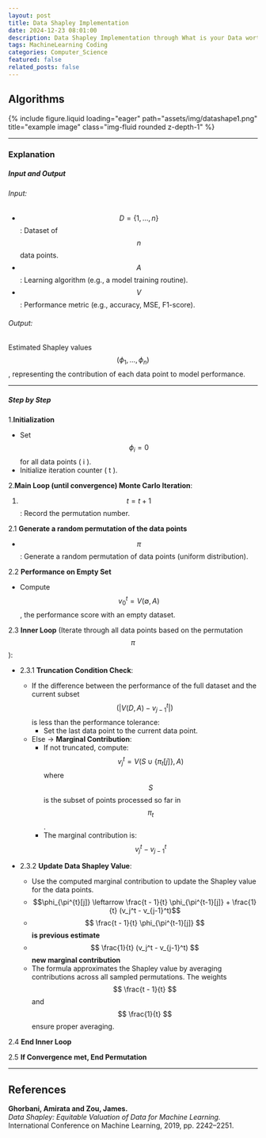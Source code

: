 ```yaml
---
layout: post
title: Data Shapley Implementation
date: 2024-12-23 08:01:00
description: Data Shapley Implementation through What is your Data worth? Equitable Valuation of Data
tags: MachineLearning Coding
categories: Computer_Science
featured: false
related_posts: false
---
```


## Algorithms

<div class="row">
    <div class="col-sm mt-3 mt-md-0">
        {% include figure.liquid loading="eager" path="assets/img/datashape1.png" title="example image" class="img-fluid rounded z-depth-1" %}
    </div>
</div>

<hr>

### Explanation  
##### Input and Output

###### Input:
- $$ D = \{1, \dots, n\}$$: Dataset of $$ n $$ data points.  
- $$ A $$: Learning algorithm (e.g., a model training routine).  
- $$V $$: Performance metric (e.g., accuracy, MSE, F1-score).  

###### Output:
Estimated Shapley values $$ (\phi_1, \dots, \phi_n) $$, representing the contribution of each data point to model performance.

<hr>

##### Step by Step



1.**Initialization**
- Set $$ \phi_i = 0 $$ for all data points \( i \).  
- Initialize iteration counter \( t \).

2.**Main Loop (until convergence)  Monte Carlo Iteration**:
1. $$ t = t + 1 $$: Record the permutation number.

2.1 **Generate a random permutation of the data points**  
- $$ \pi $$: Generate a random permutation of data points (uniform distribution).

2.2 **Performance on Empty Set**  
- Compute $$ v_0^t = V(\emptyset, A) $$, the performance score with an empty dataset.

2.3 **Inner Loop** (Iterate through all data points based on the permutation $$ \pi $$):  
  - 2.3.1 **Truncation Condition Check**:  
    - If the difference between the performance of the full dataset and the current subset $$( \lvert V(D, A) - v_{j-1}^t \rvert )$$ is less than the performance tolerance:  
      - Set the last data point to the current data point.  
    - Else → **Marginal Contribution**:  
      - If not truncated, compute:  
        $$v_j^t = V(S \cup \{\pi_t[j]\}, A)$$
        where $$ S $$ is the subset of points processed so far in $$ \pi_t $$.  
      - The marginal contribution is:  
        $$
        v_j^t - v_{j-1}^t
        $$

  - 2.3.2 **Update Data Shapley Value**:  
    - Use the computed marginal contribution to update the Shapley value for the data points.
    - $$\phi_{\pi^{t}[j]} \leftarrow \frac{t - 1}{t} \phi_{\pi^{t-1}[j]} + \frac{1}{t} (v_j^t - v_{j-1}^t)$$
    - $$ \frac{t - 1}{t} \phi_{\pi^{t-1}[j]} $$ **is previous estimate**
    - $$ \frac{1}{t} (v_j^t - v_{j-1}^t) $$ **new marginal contribution**
    - The formula approximates the Shapley value by averaging contributions across all sampled permutations. The weights $$ \frac{t - 1}{t} $$ and $$ \frac{1}{t} $$ ensure proper averaging. 

2.4 **End Inner Loop**  

2.5 **If Convergence met, End Permutation**

<hr>

## References 

**Ghorbani, Amirata and Zou, James.**  
*Data Shapley: Equitable Valuation of Data for Machine Learning.*  
International Conference on Machine Learning, 2019, pp. 2242–2251.










